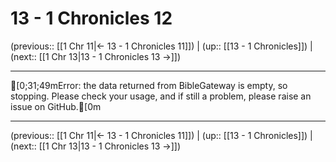 # 13 - 1 Chronicles 12

(previous:: [[1 Chr 11|← 13 - 1 Chronicles 11]]) | (up:: [[13 - 1 Chronicles]]) | (next:: [[1 Chr 13|13 - 1 Chronicles 13 →]])

***
[0;31;49mError: the data returned from BibleGateway is empty, so stopping. Please check your usage, and if still a problem, please raise an issue on GitHub.[0m

***

(previous:: [[1 Chr 11|← 13 - 1 Chronicles 11]]) | (up:: [[13 - 1 Chronicles]]) | (next:: [[1 Chr 13|13 - 1 Chronicles 13 →]])
